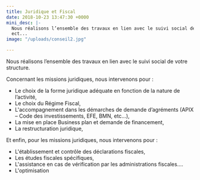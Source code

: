 ```yaml
---
title: Juridique et Fiscal
date: 2018-10-23 13:47:30 +0000
mini_desc: |-
  Nous réalisons l’ensemble des travaux en lien avec le suivi social de votre structure i.e. la gestion de la paie, l'établissement de toutes les déclarations sociales
  ect...
image: "/uploads/conseil2.jpg"

---
```

Nous réalisons l’ensemble des travaux en lien avec le suivi social de votre structure.

Concernant les missions juridiques, nous intervenons pour :

* Le choix de la forme juridique adéquate en fonction de la nature de l’activité,
* Le choix du Régime Fiscal,
* L'accompagnement dans les démarches de demande d’agréments (APIX – Code des investissements, EFE, BMN, etc…),
* La mise en place Business plan et demande de financement,
* La restructuration juridique,

Et enfin, pour les missions juridiques, nous intervenons pour :

* L'établissement et contrôle des déclarations fiscales,
* Les études fiscales spécifiques,
* L'assistance en cas de vérification par les administrations fiscales....
* L'optimisation